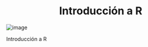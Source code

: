 <h1 align="center"> Introducción a R </h1>

![image](https://github.com/Pdrdvdfrncsc/R_intro/assets/80897998/bcddb589-f27a-484e-bf5c-136d007b2455) 

Introducción a R
